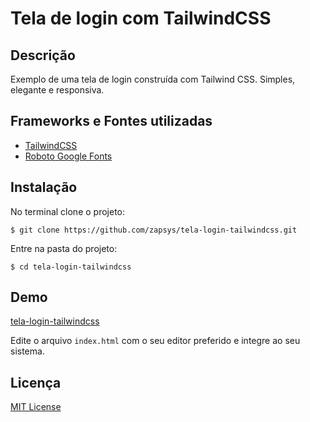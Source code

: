 # Tela de login com TailwindCSS
## Descrição
Exemplo de uma tela de login construída com Tailwind CSS.
Simples, elegante e responsiva.

## Frameworks e Fontes utilizadas
- [TailwindCSS](https://tailwindcss.com/docs/installation)
- [Roboto Google Fonts](https://fonts.google.com)

## Instalação
No terminal clone o projeto:
```
$ git clone https://github.com/zapsys/tela-login-tailwindcss.git
```
Entre na pasta do projeto:
```
$ cd tela-login-tailwindcss
```

## Demo
[tela-login-tailwindcss](https://codepen.io/zapwebsites/pen/eYQBGVj)

Edite o arquivo `index.html` com o seu editor preferido e integre ao seu sistema. 

## Licença
[MIT License](LICENSE.md)
